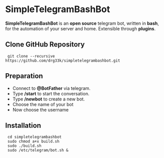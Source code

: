 # SimpleTelegramBashBot
**SimpleTelegramBashBot** is an **open source** telegram bot, written in **bash**, for the automation of your server and home.
Extensible through **plugins**.

## Clone GitHub Repository

     git clone --recursive https://github.com/drg33k/simpletelegrambashbot.git

## Preparation
* Connect to **@BotFather** via telegram.
* Type **/start** to start the conversation.
* Type **/newbot** to create a new bot.
* Choose the name of your bot
* Now choose the username

## Installation

     cd simpletelegrambashbot
     sudo chmod a+x build.sh
     sudo ./build.sh
     sudo /etc/telegram/bot.sh &
